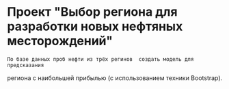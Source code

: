 # Проект "Выбор региона для разработки новых нефтяных месторождений"

    По базе данных проб нефти из трёх регинов  создать модель для предсказания  
региона с наибольшей прибылью (с использованием техники Bootstrap).